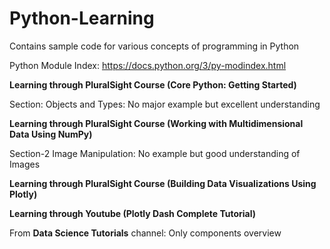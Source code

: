 # Python-Learning
Contains sample code for various concepts of programming in Python

Python Module Index:  https://docs.python.org/3/py-modindex.html

**Learning through PluralSight Course (Core Python: Getting Started)**

Section: Objects and Types: No major example but excellent understanding

**Learning through PluralSight Course (Working with Multidimensional Data Using NumPy)**

Section-2 Image Manipulation: No example but good understanding of Images

**Learning through PluralSight Course (Building Data Visualizations Using Plotly)**

**Learning through Youtube (Plotly Dash Complete Tutorial)**

From **Data Science Tutorials** channel: Only components overview